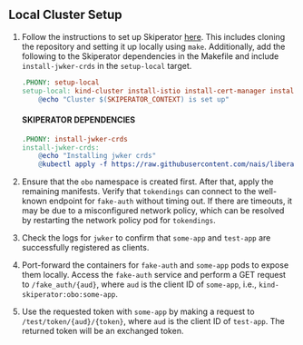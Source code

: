 ## Local Cluster Setup

1. Follow the instructions to set up Skiperator [here](https://github.com/kartverket/skiperator/blob/main/CONTRIBUTING.md). This includes cloning the repository and setting it up locally using `make`. Additionally, add the following to the Skiperator dependencies in the Makefile and include `install-jwker-crds` in the `setup-local` target.

   ```makefile
   .PHONY: setup-local
   setup-local: kind-cluster install-istio install-cert-manager install-prometheus-crds install-digdirator-crds install-skiperator install-jwker-crds
       @echo "Cluster $(SKIPERATOR_CONTEXT) is set up"
   ```

   #### SKIPERATOR DEPENDENCIES

   ```makefile
   .PHONY: install-jwker-crds
   install-jwker-crds:
       @echo "Installing jwker crds"
       @kubectl apply -f https://raw.githubusercontent.com/nais/liberator/main/config/crd/bases/nais.io_jwkers.yaml --context $(SKIPERATOR_CONTEXT)
   ```

2. Ensure that the `obo` namespace is created first. After that, apply the remaining manifests. Verify that `tokendings` can connect to the well-known endpoint for `fake-auth` without timing out. If there are timeouts, it may be due to a misconfigured network policy, which can be resolved by restarting the network policy pod for `tokendings`.

3. Check the logs for `jwker` to confirm that `some-app` and `test-app` are successfully registered as clients.

4. Port-forward the containers for `fake-auth` and `some-app` pods to expose them locally. Access the `fake-auth` service and perform a GET request to `/fake_auth/{aud}`, where `aud` is the client ID of `some-app`, i.e., `kind-skiperator:obo:some-app`.

5. Use the requested token with `some-app` by making a request to `/test/token/{aud}/{token}`, where `aud` is the client ID of `test-app`. The returned token will be an exchanged token.
